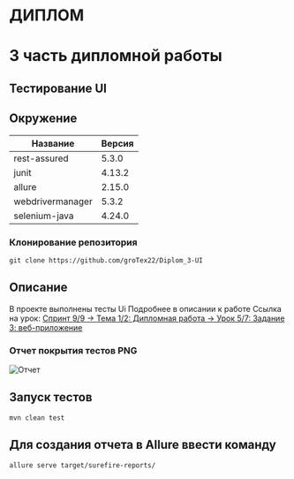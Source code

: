 # ДИПЛОМ
# 3 часть дипломной работы
## Тестирование UI


## Окружение
| Название | Версия  |
|-------|---------|
|rest-assured | 5.3.0   |
|junit | 4.13.2  |
|allure | 2.15.0  |
|webdrivermanager | 5.3.2   |
|selenium-java | 4.24.0  |
 


### Клонирование репозитория

```git clone https://github.com/groTex22/Diplom_3-UI```

## Описание
В проекте выполнены тесты Ui
Подробнее в описании к работе
Ссылка на урок: [Спринт 9/9 → Тема 1/2: Дипломная работа → Урок 5/7: Задание 3: веб-приложение]( https://practicum.yandex.ru/learn/qa-automation-engineer-java/courses/a25b3ff1-fef4-431f-8c36-ed0bc1dfa048/sprints/283960/topics/dbe7c2dd-d034-4fec-8870-e4c9a44e4968/lessons/333d63f5-11ea-4003-98dd-3d614e4463ff/#369f0431-b613-4a5c-92aa-6a0bcabe0c40 )


### Отчет покрытия тестов PNG
![Отчет](src\test\resources\Screenshot_11.png)


## Запуск тестов
```mvn clean test```

## Для создания отчета в Allure ввести команду
```allure serve target/surefire-reports/```

